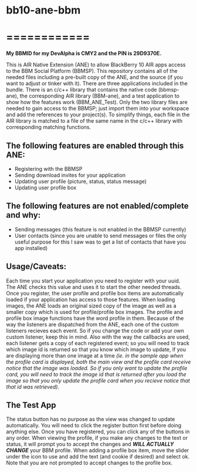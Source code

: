 # bb10-ane-bbm
# ============

**My BBMID for my DevAlpha is CMY2 and the PIN is 29D9370E.**

This is AIR Native Extension (ANE) to allow BlackBerry 10 AIR apps access to the BBM Social Platform (BBMSP). This repository contains all of the needed files including a pre-built copy of the ANE, and the source (if you want to adjust or tinker with it). There are three applications included in the bundle. There is an c/c++ library that contains the native code (bbmsp-ane), the corresponding AIR library (BBM-ane), and a test application to show how the features work (BBM_ANE_Test). Only the two library files are needed to gain access to the BBMSP; just import them into your workspace and add the references to your project(s). To simplify things, each file in the AIR library is matched to a file of the same name in the c/c++ library with corresponding matching functions. 

## The following features are enabled through this ANE:
* Registering with the BBMSP
* Sending download invites for your application
* Updating user profile (picture, status, status message)
* Updating user profile box

## The following features are not enabled/complete and why:
* Sending messages (this feature is not enabled in the BBMSP currently)
* User contacts (since you are unable to send messages or files the only useful purpose for this I saw was to get a list of contacts that have you app installed)


## Usage/Caveats:

Each time you start your application you need to register with your uuid. The ANE checks this value and uses it to start the other needed threads. Once you register, the user profile and profile box items are automatically loaded if your application has access to those features. When loading images, the ANE loads an original sized copy of the image as well as a smaller copy which is used for profile/profile box images. The profile and profile box image functions have the word profile in them. Because of the way the listeners are dispatched from the ANE, each one of the custom listeners recieves each event. So if you change the code or add your own custom listener, keep this in mind. Also with the way the callbacks are used, each listener gets a copy of each registered event; so you will need to track which image id is returned so that you know which image to update, if you are displaying more than one image at a time _(ie. in the sample app when the profile card is displayed, both the main view and the profile card receive notice that the image was loaded. So if you only want to update the profile card, you will need to track the image id that is returned after you load the image so that you only update the profile card when you recieve notice that that id was retrieved)_.

## The Test App
The status button has no purpose as the view was changed to update automatically. You will need to click the register button first before doing anything else. Once you have registered, you can click any of the buttons in any order. When viewing the profile, if you make any changes to the text or status, it will prompt you to accept the changes and _**WILL ACTUALLY CHANGE**_ your BBM profile. When adding a profile box item, move the slider under the icon to use and add the text (and cookie if desired) and select ok. Note that you are not prompted to accept changes to the profile box.

